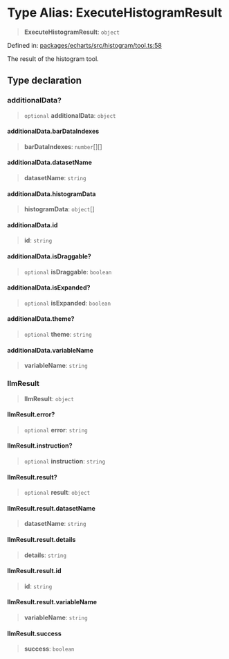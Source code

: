 # Type Alias: ExecuteHistogramResult

> **ExecuteHistogramResult**: `object`

Defined in: [packages/echarts/src/histogram/tool.ts:58](https://github.com/GeoDaCenter/openassistant/blob/522ecb744b2b3ea1ecebec02c21c19736abe51ae/packages/echarts/src/histogram/tool.ts#L58)

The result of the histogram tool.

## Type declaration

### additionalData?

> `optional` **additionalData**: `object`

#### additionalData.barDataIndexes

> **barDataIndexes**: `number`[][]

#### additionalData.datasetName

> **datasetName**: `string`

#### additionalData.histogramData

> **histogramData**: `object`[]

#### additionalData.id

> **id**: `string`

#### additionalData.isDraggable?

> `optional` **isDraggable**: `boolean`

#### additionalData.isExpanded?

> `optional` **isExpanded**: `boolean`

#### additionalData.theme?

> `optional` **theme**: `string`

#### additionalData.variableName

> **variableName**: `string`

### llmResult

> **llmResult**: `object`

#### llmResult.error?

> `optional` **error**: `string`

#### llmResult.instruction?

> `optional` **instruction**: `string`

#### llmResult.result?

> `optional` **result**: `object`

#### llmResult.result.datasetName

> **datasetName**: `string`

#### llmResult.result.details

> **details**: `string`

#### llmResult.result.id

> **id**: `string`

#### llmResult.result.variableName

> **variableName**: `string`

#### llmResult.success

> **success**: `boolean`
